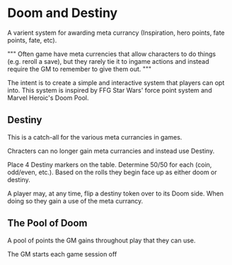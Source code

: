 # Doom and Destiny

A varient system for awarding meta currancy (Inspiration, hero points, fate points, fate, etc).

"""
Often game have meta currencies that allow characters to do things (e.g. reroll a save), but they rarely tie it to ingame actions and instead require the GM to remember to give them out.
"""

The intent is to create a simple and interactive system that players can opt into. This system is inspired by FFG Star Wars' force point system and Marvel Heroic's Doom Pool.

## Destiny

This is a catch-all for the various meta currancies in games.

Chracters can no longer gain meta currancies and instead use Destiny.

Place 4 Destiny markers on the table. Determine 50/50 for each (coin, odd/even, etc.). Based on the rolls they begin face up as either doom or destiny.

A player may, at any time, flip a destiny token over to its Doom side. When doing so they gain a use of the meta currancy.


## The Pool of Doom

A pool of points the GM gains throughout play that they can use.

The GM starts each game session off